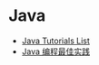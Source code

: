 # Java
* [Java Tutorials List](https://howtodoinjava.com/java-tutorials-list-howtodoinjava/)
* [Java 编程最佳实践](https://dev-cheats.com/topics/java-best-practices.html)
